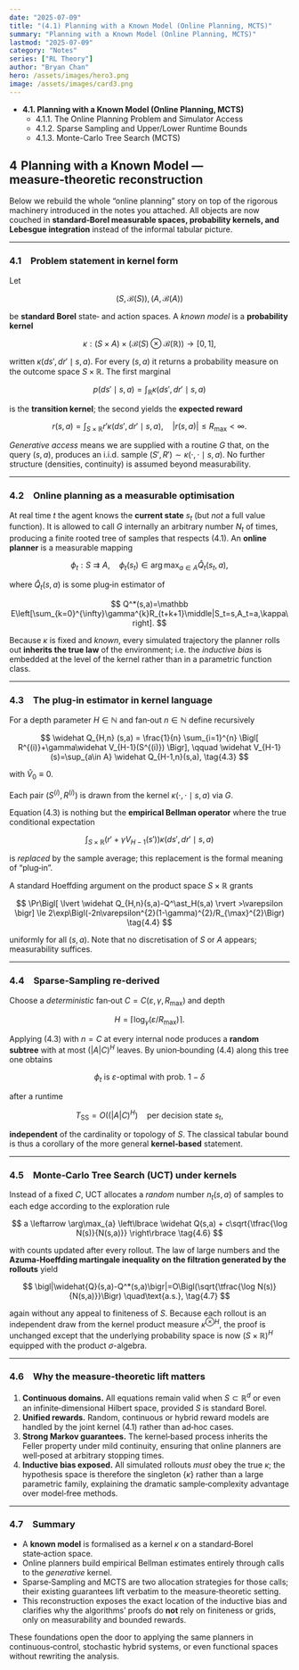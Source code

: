 ```yaml
---
date: "2025-07-09"
title: "(4.1) Planning with a Known Model (Online Planning, MCTS)" 
summary: "Planning with a Known Model (Online Planning, MCTS)"
lastmod: "2025-07-09"
category: "Notes"
series: ["RL Theory"]
author: "Bryan Chan"
hero: /assets/images/hero3.png
image: /assets/images/card3.png
---
```


* **4.1. Planning with a Known Model (Online Planning, MCTS)**
    * 4.1.1. The Online Planning Problem and Simulator Access
    * 4.1.2. Sparse Sampling and Upper/Lower Runtime Bounds
    * 4.1.3. Monte-Carlo Tree Search (MCTS)


## 4  Planning with a Known Model — measure‑theoretic reconstruction

Below we rebuild the whole “online planning” story on top of the rigorous machinery introduced in the notes you attached.  All objects are now couched in **standard‑Borel measurable spaces, probability kernels, and Lebesgue integration** instead of the informal tabular picture.&#x20;

---

### 4.1 Problem statement in kernel form

Let

$$
\bigl(S,\mathcal B(S)\bigr),
\bigl(A,\mathcal B(A)\bigr)
$$

be **standard Borel** state‑ and action spaces.
A *known model* is a **probability kernel**

$$
\kappa:(S\times A)\times
\bigl(\mathcal B(S)\otimes\mathcal B(\mathbb R)\bigr)\longrightarrow[0,1],
\tag{4.1}
$$

written $\kappa(ds',dr'\mid s,a)$.
For every $(s,a)$ it returns a probability measure on the outcome space $S\times\mathbb R$.  The first marginal

$$
p(ds'\mid s,a)=\int_{\mathbb R}\kappa(ds',dr'\mid s,a)
$$

is the **transition kernel**; the second yields the **expected reward**

$$
r(s,a)=\int_{S\times\mathbb R}r'\kappa(ds',dr'\mid s,a),
\quad
|r(s,a)|\le R_{\max}<\infty.
$$

*Generative access* means we are supplied with a routine $G$ that, on the query $(s,a)$, produces an i.i.d. sample $(S',R')\sim\kappa(\cdot,\cdot\mid s,a)$.
No further structure (densities, continuity) is assumed beyond measurability.

---

### 4.2 Online planning as a measurable optimisation

At real time $t$ the agent knows the **current state** $s_t$ (but *not* a full value function).
It is allowed to call $G$ internally an arbitrary number $N_t$ of times, producing a finite rooted tree of samples that respects (4.1).  An **online planner** is a measurable mapping

$$
\phi_t:S\rightrightarrows A,
\quad
\phi_t(s_t)\in\arg\max_{a\in A}\widehat{Q}_t(s_t,a),
\tag{4.2}
$$

where $\widehat{Q}_t(s,a)$ is some plug‑in estimator of

$$
Q^*(s,a)=\mathbb E\left[\sum_{k=0}^{\infty}\gamma^{k}R_{t+k+1}\middle|S_t=s,A_t=a,\kappa\right].
$$

Because $\kappa$ is fixed and *known*, every simulated trajectory the planner rolls out **inherits the true law** of the environment; i.e. the *inductive bias* is embedded at the level of the kernel rather than in a parametric function class.

---

### 4.3 The plug‑in estimator in kernel language

For a depth parameter $H\in\mathbb N$ and fan‑out $n\in\mathbb N$ define recursively

$$
\widehat Q_{H,n} (s,a) = \frac{1}{n} \sum_{i=1}^{n} \Bigl[ R^{(i)}+\gamma\widehat V_{H-1}(S^{(i)}) \Bigr], \qquad \widehat V_{H-1}(s)=\sup_{a\in A} \widehat Q_{H-1,n}(s,a), \tag{4.3}
$$

with $\widehat V_0\equiv 0$.

Each pair $(S^{(i)},R^{(i)})$ is drawn from the kernel $\kappa(\cdot,\cdot\mid s,a)$ via $G$.

Equation (4.3) is nothing but the **empirical Bellman operator** where the true conditional expectation

$$
\int_{S\times\mathbb R}(r'+\gamma V_{H-1}(s'))
   \kappa(ds',dr'\mid s,a)
$$

is *replaced* by the sample average; this replacement is the formal meaning of “plug‑in”.

A standard Hoeffding argument on the product space $S\times\mathbb R$ grants

$$
\Pr\Bigl[ \lvert \widehat Q_{H,n}(s,a)-Q^\ast_H(s,a) \rvert >\varepsilon \bigr] \le 2\exp\Bigl(-2n\varepsilon^{2}(1-\gamma)^{2}/R_{\max}^{2}\Bigr) \tag{4.4}
$$

uniformly for all $(s,a)$.  Note that no discretisation of $S$ or $A$ appears; measurability suffices.

---

### 4.4 Sparse‑Sampling re‑derived

Choose a *deterministic* fan‑out $C=C(\varepsilon,\gamma,R_{\max})$ and depth

$$
H=\bigl\lceil \log_\gamma(\varepsilon/R_{\max})\bigr\rceil.
$$

Applying (4.3) with $n=C$ at every internal node produces a **random subtree** with at most $(\lvert A\rvert C)^H$ leaves.
By union‑bounding (4.4) along this tree one obtains

$$
\phi_t \text{ is } \varepsilon\text{-optimal with prob. }1-\delta
$$

after a runtime

$$
T_{\text{SS}}=O\bigl((\lvert A\rvert C)^H\bigr)
\quad
\text{per decision state }s_t,
\tag{4.5}
$$

**independent** of the cardinality or topology of $S$.
The classical tabular bound is thus a corollary of the more general **kernel‑based** statement.

---

### 4.5 Monte‑Carlo Tree Search (UCT) under kernels

Instead of a fixed $C$, UCT allocates a *random* number $n_t(s,a)$ of samples to each edge according to the exploration rule

$$
a \leftarrow \arg\max_{a} \left\lbrace \widehat Q(s,a) + c\sqrt{\tfrac{\log N(s)}{N(s,a)}} \right\rbrace \tag{4.6}
$$

with counts updated after every rollout.  The law of large numbers and the **Azuma‑Hoeffding martingale inequality on the filtration generated by the rollouts** yield

$$
\bigl|\widehat{Q}(s,a)-Q^*(s,a)\bigr|=O\Bigl(\sqrt{\tfrac{\log N(s)}{N(s,a)}}\Bigr)
\quad\text{a.s.},
\tag{4.7}
$$

again without any appeal to finiteness of $S$.  Because each rollout is an independent draw from the kernel product measure $\kappa^{\otimes H}$, the proof is unchanged except that the underlying probability space is now $\bigl(S\times\mathbb R\bigr)^{H}$ equipped with the product $\sigma$-algebra.

---

### 4.6 Why the measure‑theoretic lift matters

1. **Continuous domains.**  All equations remain valid when $S\subset\mathbb R^{d}$ or even an infinite‑dimensional Hilbert space, provided $S$ is standard Borel.
2. **Unified rewards.**  Random, continuous or hybrid reward models are handled by the joint kernel (4.1) rather than ad‑hoc cases.
3. **Strong Markov guarantees.**  The kernel‑based process inherits the Feller property under mild continuity, ensuring that online planners are well‑posed at arbitrary stopping times.&#x20;
4. **Inductive bias exposed.**  All simulated rollouts *must* obey the true $\kappa$; the hypothesis space is therefore the singleton $\{\kappa\}$ rather than a large parametric family, explaining the dramatic sample‑complexity advantage over model‑free methods.

---

### 4.7 Summary

* A **known model** is formalised as a kernel $\kappa$ on a standard‑Borel state‑action space.
* Online planners build empirical Bellman estimates entirely through calls to the *generative* kernel.
* Sparse‑Sampling and MCTS are two allocation strategies for those calls; their existing guarantees lift verbatim to the measure‑theoretic setting.
* This reconstruction exposes the exact location of the inductive bias and clarifies why the algorithms’ proofs do **not** rely on finiteness or grids, only on measurability and bounded rewards.

These foundations open the door to applying the same planners in continuous‑control, stochastic hybrid systems, or even functional spaces without rewriting the analysis.
